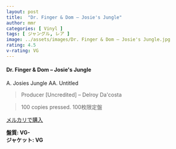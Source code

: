 ```yaml
---
layout: post
title:  "Dr. Finger & Dom – Josie's Jungle"
author: mmr
categories: [ Vinyl ]
tags: [ ジャングル, レア ]
image: ../assets/images/Dr. Finger & Dom – Josie's Jungle.jpg
rating: 4.5
v-rating: VG
---
```


#### Dr. Finger & Dom – Josie's Jungle

A. Josies Jungle
AA. Untitled

> Producer [Uncredited] – Delroy Da'costa

> 100 copies pressed. 100枚限定盤



[メルカリで購入](https://jp.mercari.com/item/m10144197064)


<div class="mt-4 mb-4 d-flex align-items-center">
<strong class="mr-1">盤質: VG-</strong>
</div>
<div class="mt-4 mb-4 d-flex align-items-center">
<strong class="mr-1">ジャケット: VG</strong>
</div>